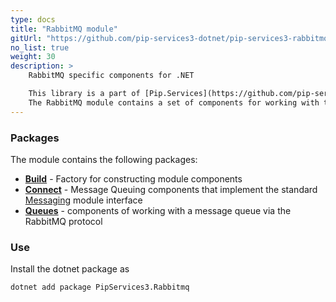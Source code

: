 ```yaml
---
type: docs
title: "RabbitMQ module"
gitUrl: "https://github.com/pip-services3-dotnet/pip-services3-rabbitmq-dotnet"
no_list: true
weight: 30
description: > 
    RabbitMQ specific components for .NET  

    This library is a part of [Pip.Services](https://github.com/pip-services/pip-services) project.
    The RabbitMQ module contains a set of components for working with the message queue in RabbitMQ through the AMQP protocol.
---
```


### Packages

The module contains the following packages:
- [**Build**](build) - Factory for constructing module components
- [**Connect**](connect) - Message Queuing components that implement the standard [Messaging](https://github.com/pip-services3-dotnet/pip-services3-messaging-dotnet) module interface
- [**Queues**](queues) - components of working with a message queue via the RabbitMQ protocol


### Use

Install the dotnet package as
```bash
dotnet add package PipServices3.Rabbitmq
```
